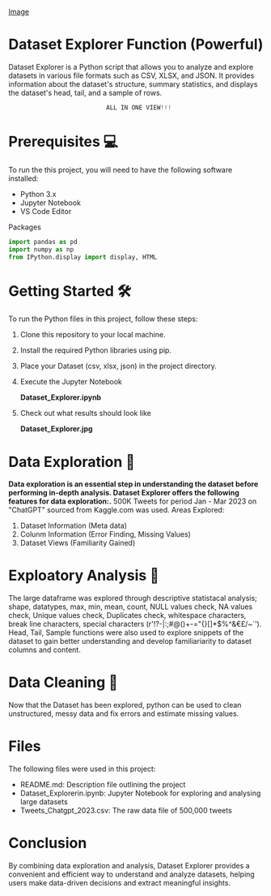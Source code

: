 
[Image](https://github.com/kevkillion/Dataset_Explorer/blob/main/Dataset_Explorer_Output.jpg)

# **Dataset Explorer Function (Powerful)**

Dataset Explorer is a Python script that allows you to analyze and explore datasets in various file formats such as CSV, XLSX, and JSON. It provides information about the dataset's structure, summary statistics, and displays the dataset's head, tail, and a sample of rows.
```python
                           ALL IN ONE VIEW!!!
```

# Prerequisites 💻

To run the this project, you will need to have the following software installed:

- Python 3.x
- Jupyter Notebook
- VS Code Editor

Packages

```python
import pandas as pd
import numpy as np
from IPython.display import display, HTML
```

# Getting Started 🛠

To run the Python files in this project, follow these steps:

1. Clone this repository to your local machine.
2. Install the required Python libraries using pip.
3. Place your Dataset (csv, xlsx, json) in the project directory.
4. Execute the Jupyter Notebook

   **Dataset_Explorer.ipynb**

5. Check out what results should look like

   **Dataset_Explorer.jpg**


# Data Exploration 🔑

**Data exploration is an essential step in understanding the dataset before performing in-depth analysis. Dataset Explorer offers the following features for data exploration:.** 500K Tweets for period Jan - Mar 2023 on "ChatGPT" sourced from Kaggle.com was used. Areas Explored:
1. Dataset Information (Meta data)
2. Colunm Information (Error Finding, Missing Values)
3. Dataset Views (Familiarity Gained)

# Exploatory Analysis 🔬

The large dataframe was explored through descriptive statistacal analysis; shape, datatypes, max, min, mean, count, NULL values check, NA values check, Unique values check, Duplicates check, whitespace characters, break line characters, special characters (r'!?-\|:;#@()+-="{}[]*$%^&€£/~`'). Head, Tail, Sample functions were also used to explore snippets of the dataset to gain better understanding and develop familiariarity to dataset columns and content.

# Data Cleaning 🧼

Now that the Dataset has been explored, python can be used to clean unstructured, messy data and fix errors and estimate missing values.

# Files

The following files were used in this project:

- README.md: Description file outlining the project
- Dataset_Explorerin.ipynb: Jupyter Notebook for exploring and analysing large datasets
- Tweets_Chatgpt_2023.csv: The raw data file of 500,000 tweets


# Conclusion

By combining data exploration and analysis, Dataset Explorer provides a convenient and efficient way to understand and analyze datasets, helping users make data-driven decisions and extract meaningful insights.
